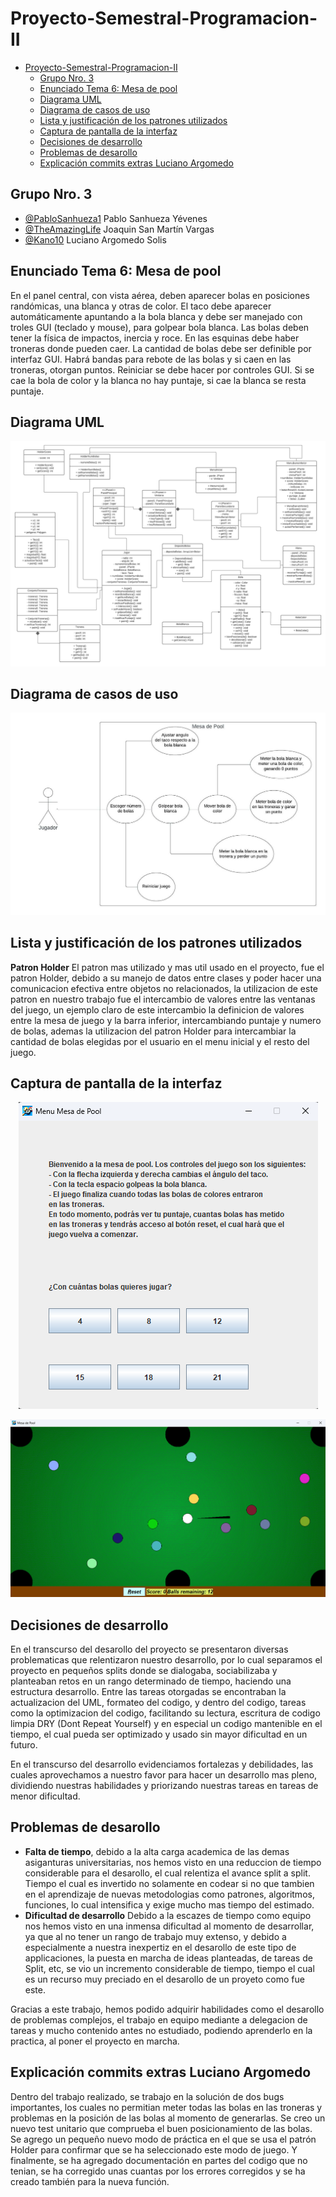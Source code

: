# Proyecto-Semestral-Programacion-II

- [Proyecto-Semestral-Programacion-II](#proyecto-semestral-programacion-ii)
  - [Grupo Nro. 3](#grupo-nro-3)
  - [Enunciado Tema 6: Mesa de pool](#enunciado-tema-6-mesa-de-pool)
  - [Diagrama UML](#diagrama-uml)
  - [Diagrama de casos de uso](#diagrama-de-casos-de-uso)
  - [Lista y justificación de los patrones utilizados](#lista-y-justificación-de-los-patrones-utilizados)
  - [Captura de pantalla de la interfaz](#captura-de-pantalla-de-la-interfaz)
  - [Decisiones de desarrollo](#decisiones-de-desarrollo)
  - [Problemas de desarollo](#problemas-de-desarollo)
  - [Explicación commits extras Luciano Argomedo](#explicación-commits-extras-Luciano-Argomedo)

## Grupo Nro. 3

- [@PabloSanhueza1](https://github.com/PabloSanhueza1) Pablo Sanhueza Yévenes
- [@TheAmazingLife](https://github.com/TheAmazingLife) Joaquin San Martín Vargas
- [@Kano10](https://github.com/Kano10) Luciano Argomedo Solis

## Enunciado Tema 6: Mesa de pool

  En el panel central, con vista aérea, deben aparecer bolas en posiciones randómicas, una blanca y otras de color. El taco debe aparecer automáticamente apuntando a la bola blanca y debe ser manejado con troles GUI (teclado y mouse), para golpear bola blanca. Las bolas deben tener la física de impactos, inercia y roce.  En las esquinas debe haber troneras donde pueden caer. La cantidad de bolas debe ser definible por interfaz GUI. Habrá bandas para rebote de las bolas y si caen en las troneras, otorgan puntos.  Reiniciar se debe hacer por controles GUI. Si se cae la bola de color y la blanca no hay puntaje, si cae la blanca se resta puntaje.

## Diagrama UML

<p align = "center">
  <img src = "https://github.com/TheAmazingLife/Proyecto-Semestral-Programacion-II/blob/main/assets/UML.jpeg" />
</p>

## Diagrama de casos de uso

<p align = "center">
  <img src = "https://github.com/TheAmazingLife/Proyecto-Semestral-Programacion-II/blob/main/assets/Diagrama_casos_de_uso.jpeg" />
</p>

## Lista y justificación de los patrones utilizados

**Patron Holder** El patron mas utilizado y mas util usado en el proyecto, fue el patron Holder, debido a su manejo de datos entre clases y poder hacer una comunicacion efectiva entre objetos no relacionados, la utilizacion de este patron en nuestro trabajo fue el intercambio de valores entre las ventanas del juego, un ejemplo claro de este intercambio la definicion de valores entre la mesa de juego y la barra inferior, intercambiando puntaje y numero de bolas, ademas la utilizacion del patron Holder para intercambiar la cantidad de bolas elegidas por el usuario en el menu inicial y el resto del juego.

## Captura de pantalla de la interfaz

<p align = "center">
  <img src = "https://github.com/TheAmazingLife/Proyecto-Semestral-Programacion-II/blob/main/assets/menuImagen.png" />
</p>

<p align = "center">
  <img src = "https://github.com/TheAmazingLife/Proyecto-Semestral-Programacion-II/blob/main/assets/juegoImagen.png" />
</p>

## Decisiones de desarrollo

En el transcurso del desarollo del proyecto se presentaron diversas problematicas que relentizaron nuestro desarrollo, por lo cual separamos el proyecto en pequeños splits donde se dialogaba, sociabilizaba y planteaban retos en un rango determinado de tiempo, haciendo una estructura desarrollo. Entre las tareas otorgadas se encontraban la actualizacion del UML, formateo del codigo, y dentro del codigo, tareas como la optimizacion del codigo, facilitando su lectura, escritura de codigo limpia DRY (Dont Repeat Yourself) y en especial un codigo mantenible en el tiempo, el cual pueda ser optimizado y usado sin mayor dificultad en un futuro.

En el transcurso del desarrollo evidenciamos fortalezas y debilidades, las cuales aprovechamos a nuestro favor para hacer un desarrollo mas pleno, dividiendo nuestras habilidades y priorizando nuestras tareas en tareas de menor dificultad.

## Problemas de desarollo

- **Falta de tiempo**, debido a la alta carga academica de las demas asiganturas universitarias, nos hemos visto en una reduccion de tiempo considerable para el desarollo, el cual relentiza el avance split a split. Tiempo el cual es invertido no solamente en codear si no que tambien en el aprendizaje de nuevas metodologias como patrones, algoritmos, funciones, lo cual intensifica y exige mucho mas tiempo del estimado.
- **Dificultad de desarrollo** Debido a la escazes de tiempo como equipo nos hemos visto en una inmensa dificultad al momento de desarrollar, ya que al no tener un rango de trabajo muy extenso, y debido a especialmente a nuestra inexpertiz en el desarollo de este tipo de applicaciones, la puesta en marcha de ideas planteadas, de tareas de Split, etc, se vio un incremento considerable de tiempo, tiempo el cual es un recurso muy preciado en el desarollo de un proyeto como fue este.

Gracias a este trabajo, hemos podido adquirir habilidades como el desarollo de problemas complejos, el trabajo en equipo mediante a delegacion de tareas y mucho contenido antes no estudiado, podiendo aprenderlo en la practica, al poner el proyecto en marcha.

## Explicación commits extras Luciano Argomedo

Dentro del trabajo realizado, se trabajo en la solución de dos bugs importantes, los cuales no permitian meter todas las bolas en las troneras y problemas en la posición de las bolas al momento de generarlas. Se creo un nuevo test unitario que comprueba el buen posicionamiento de las bolas. Se agrego un pequeño nuevo modo de práctica en el que se usa el patrón Holder para confirmar que se ha seleccionado este modo de juego. Y finalmente, se ha agregado documentación en partes del codigo que no tenian, se ha corregido unas cuantas por los errores corregidos y se ha creado también para la nueva función.
